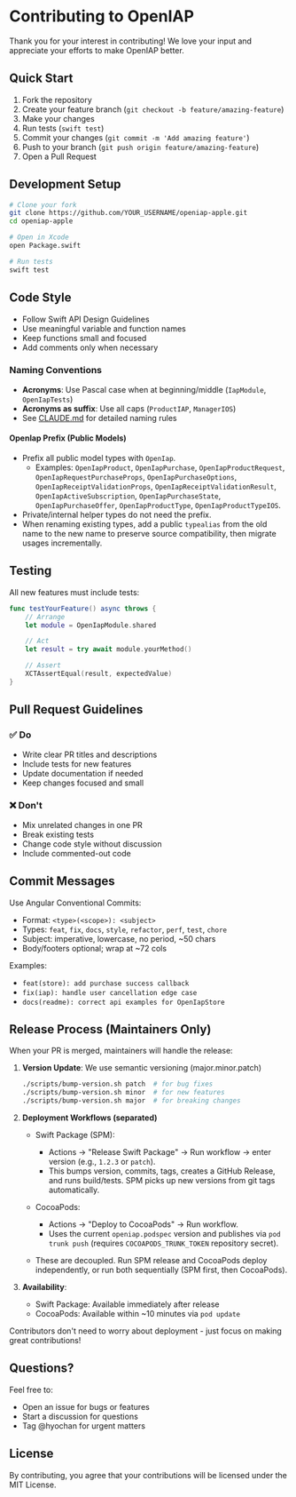 # Contributing to OpenIAP

Thank you for your interest in contributing! We love your input and appreciate your efforts to make OpenIAP better.

## Quick Start

1. Fork the repository
2. Create your feature branch (`git checkout -b feature/amazing-feature`)
3. Make your changes
4. Run tests (`swift test`)
5. Commit your changes (`git commit -m 'Add amazing feature'`)
6. Push to your branch (`git push origin feature/amazing-feature`)
7. Open a Pull Request

## Development Setup

```bash
# Clone your fork
git clone https://github.com/YOUR_USERNAME/openiap-apple.git
cd openiap-apple

# Open in Xcode
open Package.swift

# Run tests
swift test
```

## Code Style

- Follow Swift API Design Guidelines
- Use meaningful variable and function names
- Keep functions small and focused
- Add comments only when necessary

### Naming Conventions

- **Acronyms**: Use Pascal case when at beginning/middle (`IapModule`, `OpenIapTests`)
- **Acronyms as suffix**: Use all caps (`ProductIAP`, `ManagerIOS`)
- See [CLAUDE.md](CLAUDE.md) for detailed naming rules

#### OpenIap Prefix (Public Models)

- Prefix all public model types with `OpenIap`.
  - Examples: `OpenIapProduct`, `OpenIapPurchase`, `OpenIapProductRequest`, `OpenIapRequestPurchaseProps`, `OpenIapPurchaseOptions`, `OpenIapReceiptValidationProps`, `OpenIapReceiptValidationResult`, `OpenIapActiveSubscription`, `OpenIapPurchaseState`, `OpenIapPurchaseOffer`, `OpenIapProductType`, `OpenIapProductTypeIOS`.
- Private/internal helper types do not need the prefix.
- When renaming existing types, add a public `typealias` from the old name to the new name to preserve source compatibility, then migrate usages incrementally.

## Testing

All new features must include tests:

```swift
func testYourFeature() async throws {
    // Arrange
    let module = OpenIapModule.shared

    // Act
    let result = try await module.yourMethod()

    // Assert
    XCTAssertEqual(result, expectedValue)
}
```

## Pull Request Guidelines

### ✅ Do

- Write clear PR titles and descriptions
- Include tests for new features
- Update documentation if needed
- Keep changes focused and small

### ❌ Don't

- Mix unrelated changes in one PR
- Break existing tests
- Change code style without discussion
- Include commented-out code

## Commit Messages

Use Angular Conventional Commits:

- Format: `<type>(<scope>): <subject>`
- Types: `feat`, `fix`, `docs`, `style`, `refactor`, `perf`, `test`, `chore`
- Subject: imperative, lowercase, no period, ~50 chars
- Body/footers optional; wrap at ~72 cols

Examples:

- `feat(store): add purchase success callback`
- `fix(iap): handle user cancellation edge case`
- `docs(readme): correct api examples for OpenIapStore`

## Release Process (Maintainers Only)

When your PR is merged, maintainers will handle the release:

1. **Version Update**: We use semantic versioning (major.minor.patch)

   ```bash
   ./scripts/bump-version.sh patch  # for bug fixes
   ./scripts/bump-version.sh minor  # for new features
   ./scripts/bump-version.sh major  # for breaking changes
   ```

2. **Deployment Workflows (separated)**

   - Swift Package (SPM):
     - Actions → "Release Swift Package" → Run workflow → enter version (e.g., `1.2.3` or `patch`).
     - This bumps version, commits, tags, creates a GitHub Release, and runs build/tests. SPM picks up new versions from git tags automatically.

   - CocoaPods:
     - Actions → "Deploy to CocoaPods" → Run workflow.
     - Uses the current `openiap.podspec` version and publishes via `pod trunk push` (requires `COCOAPODS_TRUNK_TOKEN` repository secret).

   - These are decoupled. Run SPM release and CocoaPods deploy independently, or run both sequentially (SPM first, then CocoaPods).

3. **Availability**:
   - Swift Package: Available immediately after release
   - CocoaPods: Available within ~10 minutes via `pod update`

Contributors don't need to worry about deployment - just focus on making great contributions!

## Questions?

Feel free to:

- Open an issue for bugs or features
- Start a discussion for questions
- Tag @hyochan for urgent matters

## License

By contributing, you agree that your contributions will be licensed under the MIT License.
